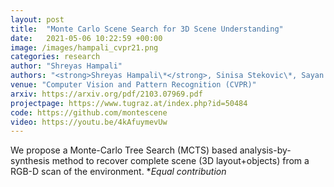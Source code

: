```yaml
---
layout: post
title:  "Monte Carlo Scene Search for 3D Scene Understanding"
date:   2021-05-06 10:22:59 +00:00
image: /images/hampali_cvpr21.png
categories: research
author: "Shreyas Hampali"
authors: "<strong>Shreyas Hampali\*</strong>, Sinisa Stekovic\*, Sayan Deb Sarkar, Chetan Srinivasa Kumar, Friedrich Fraundorfer, Vincent Lepetit"
venue: "Computer Vision and Pattern Recognition (CVPR)"
arxiv: https://arxiv.org/pdf/2103.07969.pdf
projectpage: https://www.tugraz.at/index.php?id=50484
code: https://github.com/montescene
video: https://youtu.be/4kAfuymevUw
---
```

We propose a Monte-Carlo Tree Search (MCTS) based analysis-by-synthesis method to recover complete scene (3D layout+objects) from a RGB-D scan of the environment. \**Equal contribution*
